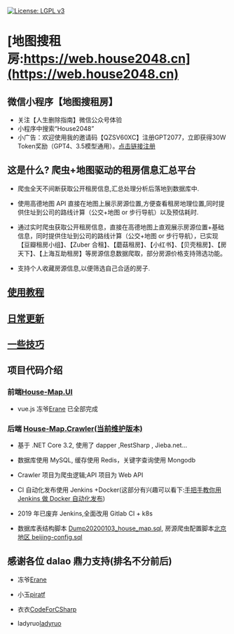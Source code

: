 [![License: LGPL v3](https://img.shields.io/badge/License-LGPL%20v3-blue.svg)](http://www.gnu.org/licenses/lgpl-3.0)

# [地图搜租房:https://web.house2048.cn](https://web.house2048.cn)

## 微信小程序【地图搜租房】

- 关注【人生删除指南】微信公众号体验
- 小程序中搜索“House2048”
- 小广告：欢迎使用我的邀请码【QZSV60XC】注册GPT2077，立即获得30W Token奖励（GPT4、3.5模型通用）。[点击链接注册](https://chat.r2049.cn/user/login?inviteCode=QZSV60XC)

## 这是什么? 爬虫+地图驱动的租房信息汇总平台

- 爬虫全天不间断获取公开租房信息,汇总处理分析后落地到数据库中.

- 使用高德地图 API 直接在地图上展示房源位置,方便查看租房地理位置,同时提供住址到公司的路线计算（公交+地图 or 步行导航）以及预估耗时.

- 通过实时爬虫获取公开租房信息，直接在高德地图上直观展示房源位置+基础信息，同时提供住址到公司的路线计算（公交+地图 or 步行导航），已实现【豆瓣租房小组】、【Zuber 合租】、【蘑菇租房】、【小红书】、【贝壳租房】、【房天下】、【上海互助租房】等房源信息数据爬取，部分房源价格支持筛选功能。

- 支持个人收藏房源信息,以便筛选自己合适的房子.

## [使用教程](/使用教程.md)

## [日常更新](/日常更新.md)

## [一些技巧](/一些技巧.md)

## 项目代码介绍

### 前端[House-Map.UI](/House-Map.UI)

- vue.js 冻爷[Erane](https://github.com/Erane/) 已全部完成

### 后端 [House-Map.Crawler(当前维护版本)](/House-Map.Crawler)

- 基于 .NET Core 3.2, 使用了 dapper ,RestSharp , Jieba.net...

- 数据库使用 MySQL, 缓存使用 Redis，关键字查询使用 Mongodb

- Crawler 项目为爬虫逻辑;API 项目为 Web API

- CI 自动化发布使用 Jenkins +Docker(这部分有兴趣可以看下:[手把手教你用 Jenkins 做 Docker 自动化发布](https://zhuanlan.zhihu.com/p/36509817))

- 2019 年已废弃 Jenkins,全面改用 Gitlab CI + k8s

- 数据库表结构脚本 [Dump20200103_house_map.sql](/Dump20200103_house_map.sql), 房源爬虫配置脚本[北京地区 beijing-config.sql](/beijing-config.sql)

## 感谢各位 dalao 鼎力支持(排名不分前后)

- 冻爷[Erane](https://github.com/Erane/)

- 小玉[piratf](https://github.com/piratf)

- 衣衣[CodeForCSharp](https://github.com/CodeForCSharp)

- ladyruo[ladyruo](https://github.com/ladyruo)

